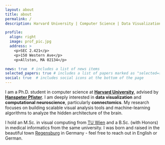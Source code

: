 ```yaml
---
layout: about
title: about
permalink: /
description: Harvard University | Computer Science | Data Visualization

profile:
  align: right
  image: prof_pic.jpg
  address: >
    <p>SEC 2.421</p>
    <p>150 Western Ave</p>
    <p>Allston, MA 02134</p>

news: true  # includes a list of news items
selected_papers: true # includes a list of papers marked as "selected={true}"
social: true  # includes social icons at the bottom of the page
---
```


I am a Ph.D. student in computer science at **[Harvard University](https://www.harvard.edu/)**, advised by **[Hanspeter Pfister](https://en.wikipedia.org/wiki/Hanspeter_Pfister)**.
I am deeply interested in **data visualization** and **computational neuroscience**, particularly **connectomics**. My research focuses on building scalable visual analysis tools and machine-learning algorithms to analyze the hidden architecture of the brain.

I hold an M.Sc. in visual computing from [TU Wien](https://www.tuwien.at/en/) and a B.Sc. (with Honors) in medical informatics from the same university.
I was born and raised in the beautiful town [Regensburg](https://en.wikipedia.org/wiki/Regensburg) in Germany - feel free to reach out in English or German.
